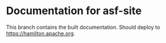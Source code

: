 # Documentation for asf-site
This branch contains the built documentation. Should deploy to https://hamilton.apache.org.

